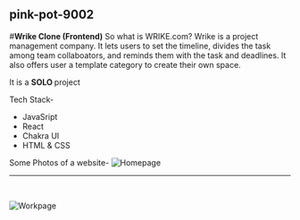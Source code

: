 ## pink-pot-9002

#<Strong>Wrike Clone (Frontend)</Strong>
So what is WRIKE.com? 
Wrike is a project management company. It lets users to set the timeline, divides the task among team collaboators, and reminds them with the task and deadlines. It also offers user a template category to create their own space. 

It is a <Strong> SOLO </Strong> project

Tech Stack-
<ul>
  <li> JavaSript</li>
     <li>React  </li> <li> Chakra UI</li>
   <li>HTML & CSS </li>
</ul>


Some Photos of a website-
![Homepage](https://masai-course.s3.ap-south-1.amazonaws.com/editor/uploads/2023-02-27/Screenshot%20%28572%29_139166.png)
<br/>

---

<br/>

![Workpage](https://masai-course.s3.ap-south-1.amazonaws.com/editor/uploads/2023-02-27/Screenshot%20%28573%29_445751.png)


